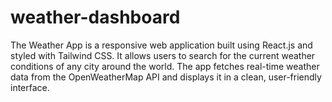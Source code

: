 # weather-dashboard
The Weather App is a responsive web application built using React.js and styled with Tailwind CSS. It allows users to search for the current weather conditions of any city around the world. The app fetches real-time weather data from the OpenWeatherMap API and displays it in a clean, user-friendly interface.
